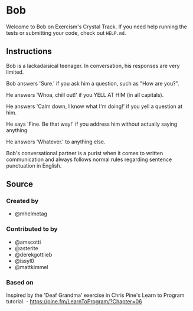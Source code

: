 # Bob

Welcome to Bob on Exercism's Crystal Track.
If you need help running the tests or submitting your code, check out `HELP.md`.

## Instructions

Bob is a lackadaisical teenager.
In conversation, his responses are very limited.

Bob answers 'Sure.' if you ask him a question, such as "How are you?".

He answers 'Whoa, chill out!' if you YELL AT HIM (in all capitals).

He answers 'Calm down, I know what I'm doing!' if you yell a question at him.

He says 'Fine. Be that way!' if you address him without actually saying anything.

He answers 'Whatever.' to anything else.

Bob's conversational partner is a purist when it comes to written communication and always follows normal rules regarding sentence punctuation in English.

## Source

### Created by

- @mhelmetag

### Contributed to by

- @amscotti
- @asterite
- @derekgottlieb
- @issyl0
- @mattkimmel

### Based on

Inspired by the 'Deaf Grandma' exercise in Chris Pine's Learn to Program tutorial. - https://pine.fm/LearnToProgram/?Chapter=06